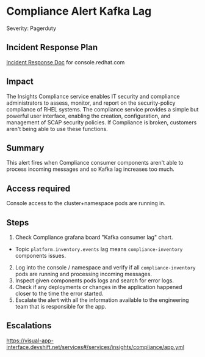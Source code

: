 # Compliance Alert Kafka Lag
Severity: Pagerduty

## Incident Response Plan
 [Incident Response Doc](https://docs.google.com/document/d/1AyEQnL4B11w7zXwum8Boty2IipMIxoFw1ri1UZB6xJE) for console.redhat.com

## Impact
The Insights Compliance service enables IT security and compliance administrators to assess, monitor, and report on the security-policy compliance of RHEL systems. The compliance service provides a simple but powerful user interface, enabling the creation, configuration, and management of SCAP security policies. If Compliance is broken, customers aren't being able to use these functions.

## Summary
This alert fires when Compliance consumer components aren't able to process incoming messages and so Kafka lag increases too much.

## Access required
Console access to the cluster+namespace pods are running in.

## Steps
1. Check Compliance grafana board "Kafka consumer lag" chart.
 - Topic `platform.inventory.events` lag means `compliance-inventory` components issues.
2. Log into the console / namespace and verify if all `compliance-inventory` pods are running and processing incoming messages.
3. Inspect given components pods logs and search for error logs.
4. Check if any deployments or changes in the application happened closer to the time the error started. 
5. Escalate the alert with all the information available to the engineering team that is responsible for the app.

## Escalations
https://visual-app-interface.devshift.net/services#/services/insights/compliance/app.yml
